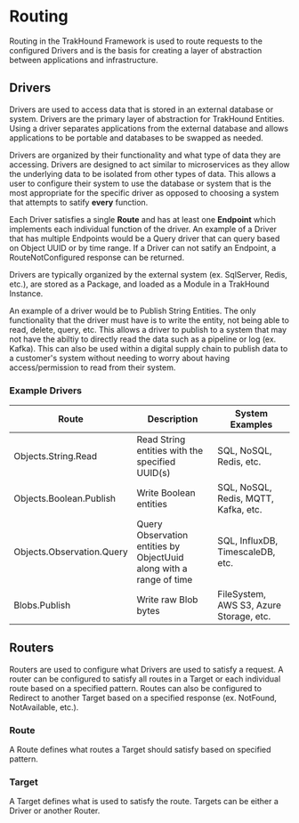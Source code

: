 # Routing
Routing in the TrakHound Framework is used to route requests to the configured Drivers and is the basis for creating a layer of abstraction between applications and infrastructure.

## Drivers
Drivers are used to access data that is stored in an external database or system. Drivers are the primary layer of abstraction for TrakHound Entities. Using a driver separates applications from the external database and allows applications to be portable and databases to be swapped as needed.

Drivers are organized by their functionality and what type of data they are accessing. Drivers are designed to act similar to microservices as they allow the underlying data to be isolated from other types of data. This allows a user to configure their system to use the database or system that is the most appropriate for the specific driver as opposed to choosing a system that attempts to satify **every** function.

Each Driver satisfies a single **Route** and has at least one **Endpoint** which implements each individual function of the driver. An example of a Driver that has multiple Endpoints would be a Query driver that can query based on Object UUID or by time range. If a Driver can not satify an Endpoint, a RouteNotConfigured response can be returned.

Drivers are typically organized by the external system (ex. SqlServer, Redis, etc.), are stored as a Package, and loaded as a Module in a TrakHound Instance.

An example of a driver would be to Publish String Entities. The only functionality that the driver must have is to write the entity, not being able to read, delete, query, etc. This allows a driver to publish to a system that may not have the abiltiy to directly read the data such as a pipeline or log (ex. Kafka). This can also be used within a digital supply chain to publish data to a customer's system without needing to worry about having access/permission to read from their system.

### Example Drivers
<table style="width: 100%;">
    <thead>
        <tr>
            <th>Route</th>
            <th>Description</th>
            <th>System Examples</th>
        </tr>
    </thead>
    <tbody>
        <tr>
            <td>Objects.String.Read</td>
            <td>Read String entities with the specified UUID(s)</td>
            <td>SQL, NoSQL, Redis, etc.</td>
        </tr>
        <tr>
            <td>Objects.Boolean.Publish</td>
            <td>Write Boolean entities</td>
            <td>SQL, NoSQL, Redis, MQTT, Kafka, etc.</td>
        </tr>
        <tr>
            <td>Objects.Observation.Query</td>
            <td>Query Observation entities by ObjectUuid along with a range of time</td>
            <td>SQL, InfluxDB, TimescaleDB, etc.</td>
        </tr>
        <tr>
            <td>Blobs.Publish</td>
            <td>Write raw Blob bytes</td>
            <td>FileSystem, AWS S3, Azure Storage, etc.</td>
        </tr>
    </tbody>
</table>

## Routers
Routers are used to configure what Drivers are used to satisfy a request. A router can be configured to satisfy all routes in a Target or each individual route based on a specified pattern. Routes can also be configured to Redirect to another Target based on a specified response (ex. NotFound, NotAvailable, etc.).

### Route
A Route defines what routes a Target should satisfy based on specified pattern.

### Target
A Target defines what is used to satisfy the route. Targets can be either a Driver or another Router.